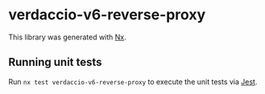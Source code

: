# verdaccio-v6-reverse-proxy

This library was generated with [Nx](https://nx.dev).

## Running unit tests

Run `nx test verdaccio-v6-reverse-proxy` to execute the unit tests via [Jest](https://jestjs.io).
